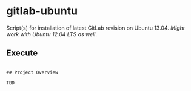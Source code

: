 # gitlab-ubuntu

Script(s) for installation of latest GitLab revision on Ubuntu 13.04.
_Might work with Ubuntu 12.04 LTS as well_.

## Execute

``` z ´´´

## Project Overview

TBD
